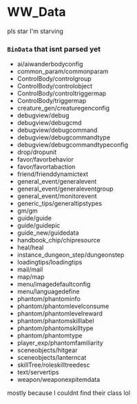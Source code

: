# WW_Data

pls star I'm starving

### `BinData` that isnt parsed yet

- ai/aiwanderbodyconfig
- common_param/commonparam
- ControlBody/controlgroup
- ControlBody/controlobject
- ControlBody/controltriggermap
- ControlBody/triggermap
- creature_gen/creaturegenconfig
- debugview/debug
- debugview/debugcmd
- debugview/debugcommand
- debugview/debugcommandtype
- debugview/debugcommandtypeconfig
- drop/dropunit
- favor/favorbehavior
- favor/favortabaction
- friend/frienddynamictext
- general_event/generalevent
- general_event/generaleventgroup
- general_event/monitorevent
- generic_tips/generaltipstypes
- gm/gm
- guide/guide
- guide/guidepic
- guide_new/guidedata
- handbook_chip/chipresource
- heal/heal
- instance_dungeon_step/dungeonstep
- loadingtips/loadingtips
- mail/mail
- map/map
- menu/imagedefaultconfig
- menu/languagedefine
- phantom/phantominfo
- phantom/phantomlevelconsume
- phantom/phantomlevelreward
- phantom/phantomskilllabel
- phantom/phantomskilltype
- phantom/phantomtype
- player_exp/phantomfamiliarity
- sceneobjects/hitgear
- sceneobjects/lanterncat
- skillTree/roleskilltreedesc
- text/servertips
- weapon/weaponexpitemdata

mostly because I couldnt find their class lol